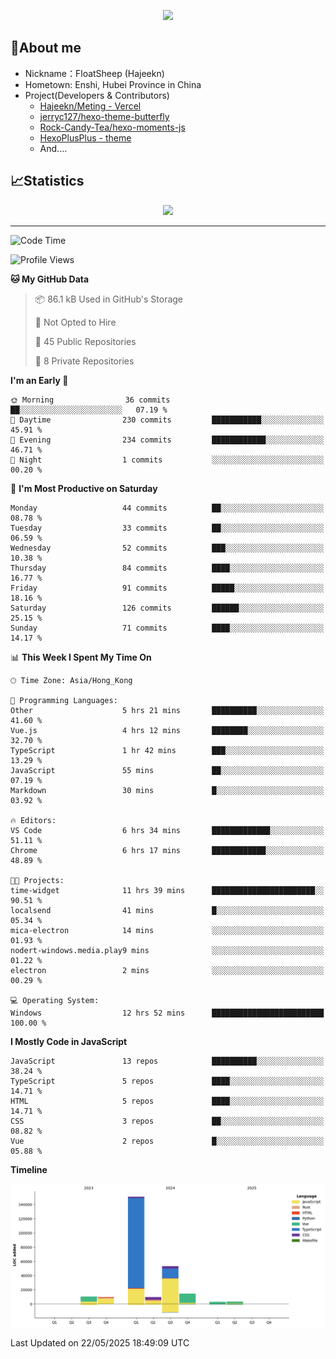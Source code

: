 <p align="center">
   <a href="https://git.io/typing-svg"><img src="https://readme-typing-svg.demolab.com?font=Fira+Code&pause=1000&color=F7DD11&center=true&vCenter=true&width=435&lines=Floating+in+the+clouds~;I'm+glad+to+meet+you+again" /></a>
</p>

## 🥱About me

- Nickname：FloatSheep (Hajeekn)
- Hometown: Enshi, Hubei Province in China
- Project(Developers & Contributors)
   - [Hajeekn/Meting - Vercel](https://github.com/hajeekn/vercel-meting)
   - [jerryc127/hexo-theme-butterfly](https://github.com/jerryc127/hexo-theme-butterfly)
   - [Rock-Candy-Tea/hexo-moments-js](https://github.com/Rock-Candy-Tea/hexo-moments-js)
   - [HexoPlusPlus - theme](https://github.com/HexoPlusPlus/HexoPlusPlus)
   - And....


## 📈Statistics

<div align="center">
<img src="https://github-readme-stats-git-masterrstaa-rickstaa.vercel.app/api?username=FloatSheep" />
</div>

---

<!--START_SECTION:waka-->
![Code Time](http://img.shields.io/badge/Code%20Time-361%20hrs%201%20min-blue)

![Profile Views](http://img.shields.io/badge/Profile%20Views-0-blue)

**🐱 My GitHub Data** 

> 📦 86.1 kB Used in GitHub's Storage 
 > 
> 🚫 Not Opted to Hire
 > 
> 📜 45 Public Repositories 
 > 
> 🔑 8 Private Repositories 
 > 
**I'm an Early 🐤** 

```text
🌞 Morning                36 commits          ██░░░░░░░░░░░░░░░░░░░░░░░   07.19 % 
🌆 Daytime                230 commits         ███████████░░░░░░░░░░░░░░   45.91 % 
🌃 Evening                234 commits         ████████████░░░░░░░░░░░░░   46.71 % 
🌙 Night                  1 commits           ░░░░░░░░░░░░░░░░░░░░░░░░░   00.20 % 
```
📅 **I'm Most Productive on Saturday** 

```text
Monday                   44 commits          ██░░░░░░░░░░░░░░░░░░░░░░░   08.78 % 
Tuesday                  33 commits          ██░░░░░░░░░░░░░░░░░░░░░░░   06.59 % 
Wednesday                52 commits          ███░░░░░░░░░░░░░░░░░░░░░░   10.38 % 
Thursday                 84 commits          ████░░░░░░░░░░░░░░░░░░░░░   16.77 % 
Friday                   91 commits          █████░░░░░░░░░░░░░░░░░░░░   18.16 % 
Saturday                 126 commits         ██████░░░░░░░░░░░░░░░░░░░   25.15 % 
Sunday                   71 commits          ████░░░░░░░░░░░░░░░░░░░░░   14.17 % 
```


📊 **This Week I Spent My Time On** 

```text
🕑︎ Time Zone: Asia/Hong_Kong

💬 Programming Languages: 
Other                    5 hrs 21 mins       ██████████░░░░░░░░░░░░░░░   41.60 % 
Vue.js                   4 hrs 12 mins       ████████░░░░░░░░░░░░░░░░░   32.70 % 
TypeScript               1 hr 42 mins        ███░░░░░░░░░░░░░░░░░░░░░░   13.29 % 
JavaScript               55 mins             ██░░░░░░░░░░░░░░░░░░░░░░░   07.19 % 
Markdown                 30 mins             █░░░░░░░░░░░░░░░░░░░░░░░░   03.92 % 

🔥 Editors: 
VS Code                  6 hrs 34 mins       █████████████░░░░░░░░░░░░   51.11 % 
Chrome                   6 hrs 17 mins       ████████████░░░░░░░░░░░░░   48.89 % 

🐱‍💻 Projects: 
time-widget              11 hrs 39 mins      ███████████████████████░░   90.51 % 
localsend                41 mins             █░░░░░░░░░░░░░░░░░░░░░░░░   05.34 % 
mica-electron            14 mins             ░░░░░░░░░░░░░░░░░░░░░░░░░   01.93 % 
nodert-windows.media.play9 mins              ░░░░░░░░░░░░░░░░░░░░░░░░░   01.22 % 
electron                 2 mins              ░░░░░░░░░░░░░░░░░░░░░░░░░   00.29 % 

💻 Operating System: 
Windows                  12 hrs 52 mins      █████████████████████████   100.00 % 
```

**I Mostly Code in JavaScript** 

```text
JavaScript               13 repos            ██████████░░░░░░░░░░░░░░░   38.24 % 
TypeScript               5 repos             ████░░░░░░░░░░░░░░░░░░░░░   14.71 % 
HTML                     5 repos             ████░░░░░░░░░░░░░░░░░░░░░   14.71 % 
CSS                      3 repos             ██░░░░░░░░░░░░░░░░░░░░░░░   08.82 % 
Vue                      2 repos             █░░░░░░░░░░░░░░░░░░░░░░░░   05.88 % 
```



**Timeline**

![Lines of Code chart](https://raw.githubusercontent.com/FloatSheep/FloatSheep/main/assets/bar_graph.png)


 Last Updated on 22/05/2025 18:49:09 UTC
<!--END_SECTION:waka-->


